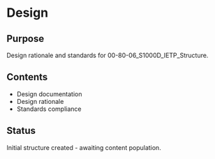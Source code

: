 # Design

## Purpose
Design rationale and standards for 00-80-06_S1000D_IETP_Structure.

## Contents
- Design documentation
- Design rationale
- Standards compliance

## Status
Initial structure created - awaiting content population.

